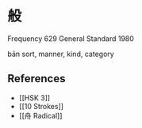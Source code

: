 # 般
Frequency 629
General Standard 1980

bān
sort, manner, kind, category

## References
- [[HSK 3]]
- [[10 Strokes]]
- [[舟 Radical]]